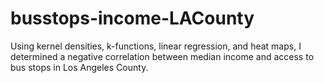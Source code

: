 # busstops-income-LACounty
Using kernel densities, k-functions, linear regression, and heat maps, I determined a negative correlation between median income and access to bus stops in Los Angeles County.
